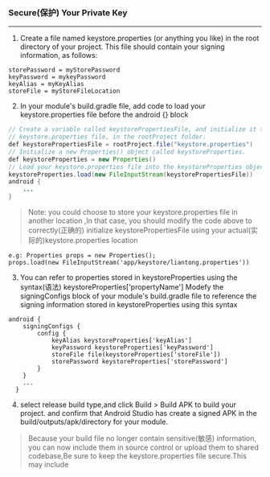 ### Secure(保护) Your Private Key
---
1. Create a file named keystore.properties (or anything you like) in the root
directory of your project. This file should contain your signing information,
as follows:
```
storePassword = myStorePassword
keyPassword = mykeyPassword
keyAlias = myKeyAlias
storeFile = myStoreFileLocation
```
2. In your module's build.gradle file, add code to load your keystore.properties file before the android {} block
``` java
// Create a variable called keystorePropertiesFile, and initialize it to your
// keystore.properties file, in the rootProject folder.
def keystorePropertiesFile = rootProject.file("keystore.properties")
// Initialize a new Properties() object called keystoreProperties.
def keystoreProperties = new Properties()
// Load your keystore.properties file into the keystoreProperties object.
keystoreProperties.load(new FileInputStream(keystorePropertiesFile))
android {
    ...
}
```

 > Note: you could choose to store your keystore.properties file in another location
,In that case, you should modify the code above to correctly(正确的) initialize
keystorePropertiesFile using your actual(实际的)keystore.properties location

  ```
  e.g: Properties props = new Properties();
  props.load(new FileInputStream('app/keystore/liantong.properties'))
```
3. You can refer to properties stored in keystoreProperties
using the syntax(语法) keystoreProperties['propertyName']
Modefy the signingConfigs block of your module's build.gradle
file to reference the signing information stored in keystoreProperties using this syntax
```
android {
    signingConfigs {
        config {
            keyAlias keystoreProperties['keyAlias']
            keyPassword keystoreProperties['keyPassword']
            storeFile file(keystoreProperties['storeFile'])
            storePassword keystoreProperties['storePassword']
        }
    }
    ...
  }
```
4. select release build type,and click Build > Build APK to build your project.
and confirm that Android Studio has create a signed APK in the build/outputs/apk/directory for
your module.
> Because your build file no longer contain sensitive(敏感) information, you can now
include them in source control or upload them to shared codebase,Be sure to keep the
keystore.properties file secure.This may include
